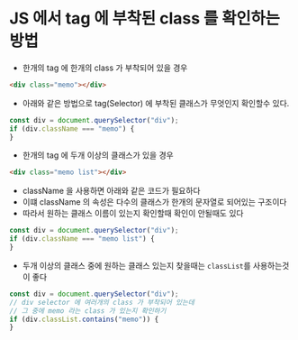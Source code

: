# JS 에서 tag 에 부착된 class 를 확인하는 방법

- 한개의 tag 에 한개의 class 가 부착되어 있을 경우

```html
<div class="memo"></div>
```

- 아래와 같은 방법으로 tag(Selector) 에 부착된 클래스가 무엇인지 확인할수 있다.

```javascript
const div = document.querySelector("div");
if (div.className === "memo") {
}
```

- 한개의 tag 에 두개 이상의 클래스가 있을 경우

```html
<div class="memo list"></div>
```

- className 을 사용하면 아래와 같은 코드가 필요하다
- 이떄 className 의 속성은 다수의 클래스가 한개의 문자열로 되어있는 구조이다
- 따라서 원하는 클래스 이름이 있는지 확인할때 확인이 안될때도 있다

```javascript
const div = document.querySelector("div");
if (div.className === "memo list") {
}
```

- 두개 이상의 클래스 중에 원하는 클래스 있는지 찾을때는 `classList`를 사용하는것이 좋다

```javascript
const div = document.querySelector("div");
// div selector 에 여러개의 class 가 부착되어 있는데
// 그 중에 memo 라는 class 가 있는지 확인하기
if (div.classList.contains("memo")) {
}
```
